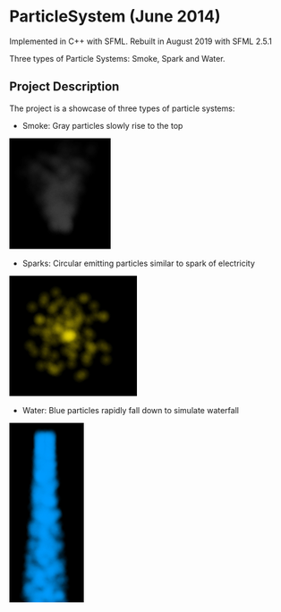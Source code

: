 # ParticleSystem (June 2014)

Implemented in C++ with SFML. Rebuilt in August 2019 with SFML 2.5.1

Three types of Particle Systems: Smoke, Spark and Water.

## Project Description
The project is a showcase of three types of particle systems:
* Smoke: Gray particles slowly rise to the top

![](smoke.gif)
* Sparks: Circular emitting particles similar to spark of electricity

![](sparkle.gif)
* Water: Blue particles rapidly fall down to simulate waterfall

![](water.gif)
